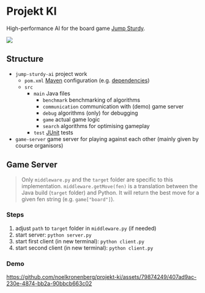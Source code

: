 # Projekt KI

High-performance AI for the board game [Jump Sturdy](https://www.mindsports.nl/index.php/the-pit/576-jumpsturdy).

![](https://github.com/noelkronenberg/projekt-ki/workflows/tests/badge.svg)

## Structure

- ```jump-sturdy-ai``` project work
  - ```pom.xml``` [Maven](https://www.jetbrains.com/help/idea/maven-support.html) configuration (e.g. [dependencies](https://mvnrepository.com/))
  - ```src``` 
    - ```main``` Java files
      - ```benchmark``` benchmarking of algorithms
      - ```communication``` communication with (demo) game server
      - ```debug``` algorithms (only) for debugging
      - ```game``` actual game logic
      - ```search``` algorithms for optimising gameplay
    - ```test``` [JUnit](https://www.jetbrains.com/help/idea/junit.html) tests
- ```game-server``` game server for playing against each other (mainly given by course organisors)

## Game Server

> Only ```middleware.py``` and the ```target``` folder are specific to this implementation. ```middleware.getMove(fen)``` is a translation between the Java build (```target``` folder) and Python. It will return the best move for a given fen string (e.g. ```game["board"]```).

### Steps

1. adjust ```path``` to ```target``` folder in ```middleware.py``` (if needed)
2. start server: ```python server.py```
3. start first client (in new terminal): ```python client.py```
4. start second client (in new terminal): ```python client.py```

### Demo

https://github.com/noelkronenberg/projekt-ki/assets/79874249/407ad9ac-230e-4874-bb2a-90bbcb663c02
